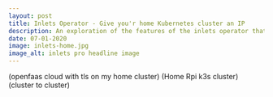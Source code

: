 ```yaml
---
layout: post
title: Inlets Operator - Give you'r home Kubernetes cluster an IP
description: An exploration of the features of the inlets operator that allow us to give kubernetes services ingress
date: 07-01-2020
image: inlets-home.jpg
image_alt: inlets pro headline image
---
```



(openfaas cloud with tls on my home cluster)
(Home Rpi k3s cluster)
(cluster to cluster)